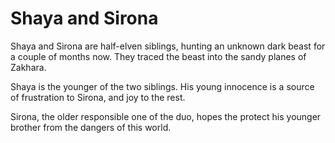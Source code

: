 # Shaya and Sirona

Shaya and Sirona are half-elven siblings, hunting an unknown dark beast for a couple of months now. They traced the beast into the sandy planes of Zakhara. 

Shaya is the younger of the two siblings. His young innocence is a source of frustration to Sirona, and joy to the rest. 

Sirona, the older responsible one of the duo, hopes the protect his younger brother from the dangers of this world. 

